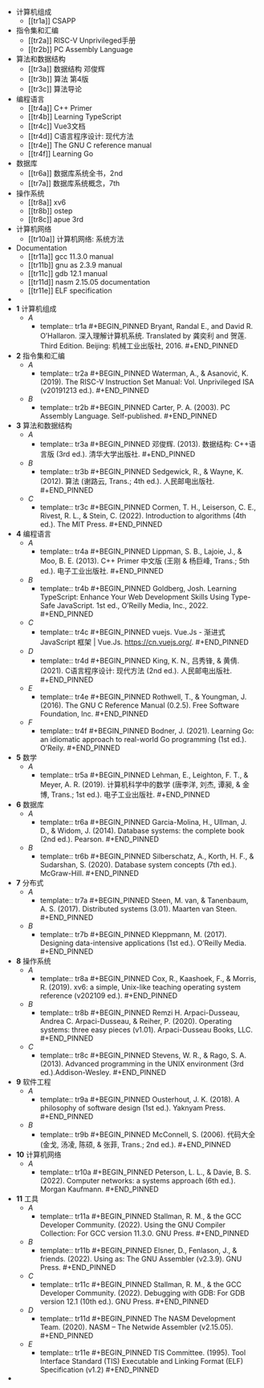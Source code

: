 - 计算机组成
	- [[tr1a]] CSAPP
- 指令集和汇编
	- [[tr2a]] RISC-V Unprivileged手册
	- [[tr2b]] PC Assembly Language
- 算法和数据结构
	- [[tr3a]] 数据结构 邓俊辉
	- [[tr3b]] 算法 第4版
	- [[tr3c]] 算法导论
- 编程语言
	- [[tr4a]] C++ Primer
	- [[tr4b]] Learning TypeScript
	- [[tr4c]] Vue3文档
	- [[tr4d]] C语言程序设计: 现代方法
	- [[tr4e]] The GNU C reference manual
	- [[tr4f]] Learning Go
- 数据库
	- [[tr6a]] 数据库系统全书，2nd
	- [[tr7a]] 数据库系统概念，7th
- 操作系统
	- [[tr8a]] xv6
	- [[tr8b]] ostep
	- [[tr8c]] apue 3rd
- 计算机网络
	- [[tr10a]] 计算机网络: 系统方法
- Documentation
	- [[tr11a]] gcc 11.3.0 manual
	- [[tr11b]] gnu as 2.3.9 manual
	- [[tr11c]] gdb 12.1 manual
	- [[tr11d]] nasm 2.15.05 documentation
	- [[tr11e]] ELF specification
-
- **1** 计算机组成
	- *A*
		- template:: tr1a
		  #+BEGIN_PINNED
		  Bryant, Randal E., and David R. O’Hallaron. 深入理解计算机系统. Translated by 龚奕利 and 贺莲. Third Edition. Beijing: 机械工业出版社, 2016.
		  #+END_PINNED
- **2** 指令集和汇编
	- *A*
		- template:: tr2a
		  #+BEGIN_PINNED
		  Waterman, A., & Asanović, K. (2019). The RISC-V Instruction Set Manual: Vol. Unprivileged ISA (v20191213 ed.).
		  #+END_PINNED
	- *B*
		- template:: tr2b
		  #+BEGIN_PINNED
		  Carter, P. A. (2003). PC Assembly Language. Self-published.
		  #+END_PINNED
- **3** 算法和数据结构
	- *A*
		- template:: tr3a
		  #+BEGIN_PINNED
		  邓俊辉. (2013). 数据结构: C++语言版 (3rd ed.). 清华大学出版社.
		  #+END_PINNED
	- *B*
		- template:: tr3b
		  #+BEGIN_PINNED
		  Sedgewick, R., & Wayne, K. (2012). 算法 (谢路云, Trans.; 4th ed.). 人民邮电出版社.
		  #+END_PINNED
	- *C*
		- template:: tr3c
		  #+BEGIN_PINNED
		  Cormen, T. H., Leiserson, C. E., Rivest, R. L., & Stein, C. (2022). Introduction to algorithms (4th ed.). The MIT Press.
		  #+END_PINNED
- **4** 编程语言
	- *A*
		- template:: tr4a
		  #+BEGIN_PINNED
		  Lippman, S. B., Lajoie, J., & Moo, B. E. (2013). C++ Primer 中文版 (王刚 & 杨巨峰, Trans.; 5th ed.). 电子工业出版社.
		  #+END_PINNED
	- *B*
		- template:: tr4b
		  #+BEGIN_PINNED
		  Goldberg, Josh. Learning TypeScript: Enhance Your Web Development Skills Using Type-Safe JavaScript. 1st ed., O’Reilly Media, Inc., 2022.
		  #+END_PINNED
	- *C*
		- template:: tr4c
		  #+BEGIN_PINNED
		  vuejs. Vue.Js - 渐进式 JavaScript 框架 | Vue.Js. https://cn.vuejs.org/.
		  #+END_PINNED
	- *D*
		- template:: tr4d
		  #+BEGIN_PINNED
		  King, K. N., 吕秀锋, & 黄倩. (2021). C语言程序设计: 现代方法 (2nd ed.). 人民邮电出版社.
		  #+END_PINNED
	- *E*
		- template:: tr4e
		  #+BEGIN_PINNED
		  Rothwell, T., & Youngman, J. (2016). The GNU C Reference Manual (0.2.5). Free Software Foundation, Inc.
		  #+END_PINNED
	- *F*
		- template:: tr4f
		  #+BEGIN_PINNED
		  Bodner, J. (2021). Learning Go: an idiomatic approach to real-world Go programming (1st ed.). O’Reily.
		  #+END_PINNED
- **5** 数学
	- *A*
		- template:: tr5a
		  #+BEGIN_PINNED
		  Lehman, E., Leighton, F. T., & Meyer, A. R. (2019). 计算机科学中的数学 (唐李洋, 刘杰, 谭昶, & 金博, Trans.; 1st ed.). 电子工业出版社.
		  #+END_PINNED
- **6** 数据库
	- *A*
		- template:: tr6a
		  #+BEGIN_PINNED
		  Garcia-Molina, H., Ullman, J. D., & Widom, J. (2014). Database systems: the complete book (2nd ed.). Pearson.
		  #+END_PINNED
	- *B*
		- template:: tr6b
		  #+BEGIN_PINNED
		  Silberschatz, A., Korth, H. F., & Sudarshan, S. (2020). Database system concepts (7th ed.). McGraw-Hill.
		  #+END_PINNED
- **7** 分布式
	- *A*
		- template:: tr7a
		  #+BEGIN_PINNED
		  Steen, M. van, & Tanenbaum, A. S. (2017). Distributed systems (3.01). Maarten van Steen.
		  #+END_PINNED
	- *B*
		- template:: tr7b
		  #+BEGIN_PINNED
		  Kleppmann, M. (2017). Designing data-intensive applications (1st ed.). O’Reilly Media.
		  #+END_PINNED
- **8** 操作系统
	- *A*
		- template:: tr8a
		  #+BEGIN_PINNED
		  Cox, R., Kaashoek, F., & Morris, R. (2019). xv6: a simple, Unix-like teaching operating system reference (v202109 ed.).
		  #+END_PINNED
	- *B*
		- template:: tr8b
		  #+BEGIN_PINNED
		  Remzi H. Arpaci-Dusseau, Andrea C. Arpaci-Dusseau, & Reiher, P. (2020). Operating systems: three easy pieces (v1.01). Arpaci-Dusseau Books, LLC.
		  #+END_PINNED
	- *C*
		- template:: tr8c
		  #+BEGIN_PINNED
		  Stevens, W. R., & Rago, S. A. (2013). Advanced programming in the UNIX environment (3rd ed.).Addison-Wesley.
		  #+END_PINNED
- **9** 软件工程
	- *A*
		- template:: tr9a
		  #+BEGIN_PINNED
		  Ousterhout, J. K. (2018). A philosophy of software design (1st ed.). Yaknyam Press.
		  #+END_PINNED
	- *B*
		- template:: tr9b
		  #+BEGIN_PINNED
		  McConnell, S. (2006). 代码大全 (金戈, 汤凌, 陈硕, & 张菲, Trans.; 2nd ed.).
		  #+END_PINNED
- **10** 计算机网络
	- *A*
		- template:: tr10a
		  #+BEGIN_PINNED
		  Peterson, L. L., & Davie, B. S. (2022). Computer networks: a systems approach (6th ed.). Morgan Kaufmann.
		  #+END_PINNED
- **11** 工具
	- *A*
		- template:: tr11a
		  #+BEGIN_PINNED
		  Stallman, R. M., & the GCC Developer Community. (2022). Using the GNU Compiler Collection: For GCC version 11.3.0. GNU Press.
		  #+END_PINNED
	- *B*
		- template:: tr11b
		  #+BEGIN_PINNED
		  Elsner, D., Fenlason, J., & friends. (2022). Using as: The GNU Assembler (v2.3.9). GNU Press.
		  #+END_PINNED
	- *C*
		- template:: tr11c
		  #+BEGIN_PINNED
		  Stallman, R. M., & the GCC Developer Community. (2022). Debugging with GDB: For GDB version 12.1 (10th ed.). GNU Press.
		  #+END_PINNED
	- *D*
		- template:: tr11d
		  #+BEGIN_PINNED
		  The NASM Development Team. (2020). NASM – The Netwide Assembler (v2.15.05).
		  #+END_PINNED
	- *E*
		- template:: tr11e
		  #+BEGIN_PINNED
		  TIS Committee. (1995). Tool Interface Standard (TIS) Executable and Linking Format (ELF) Specification (v1.2)
		  #+END_PINNED
-